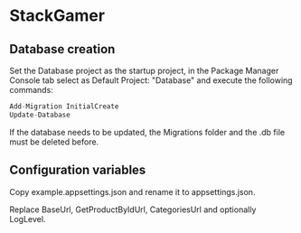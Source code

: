 # StackGamer
## Database creation
Set the Database project as the startup project, in the Package Manager Console tab select as Default Project: "Database"  and execute the following commands:
```csharp
Add-Migration InitialCreate
Update-Database
```
If the database needs to be updated, the Migrations folder and the .db file must be deleted before.
## Configuration variables
Copy example.appsettings.json and rename it to appsettings.json.

Replace BaseUrl, GetProductByIdUrl, CategoriesUrl and optionally LogLevel.